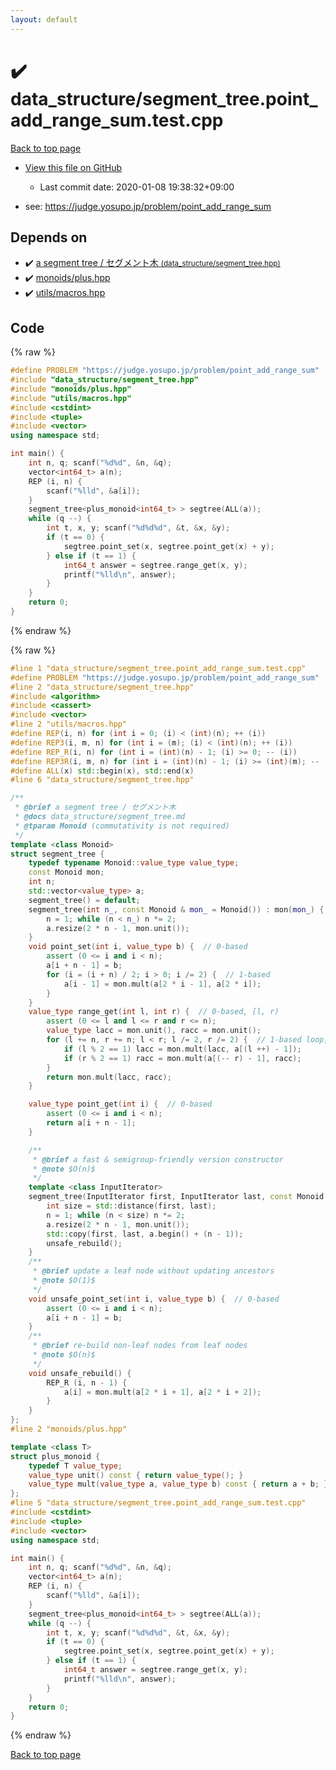 ```yaml
---
layout: default
---
```


<!-- mathjax config similar to math.stackexchange -->
<script type="text/javascript" async
  src="https://cdnjs.cloudflare.com/ajax/libs/mathjax/2.7.5/MathJax.js?config=TeX-MML-AM_CHTML">
</script>
<script type="text/x-mathjax-config">
  MathJax.Hub.Config({
    TeX: { equationNumbers: { autoNumber: "AMS" }},
    tex2jax: {
      inlineMath: [ ['$','$'] ],
      processEscapes: true
    },
    "HTML-CSS": { matchFontHeight: false },
    displayAlign: "left",
    displayIndent: "2em"
  });
</script>

<script type="text/javascript" src="https://cdnjs.cloudflare.com/ajax/libs/jquery/3.4.1/jquery.min.js"></script>
<script src="https://cdn.jsdelivr.net/npm/jquery-balloon-js@1.1.2/jquery.balloon.min.js" integrity="sha256-ZEYs9VrgAeNuPvs15E39OsyOJaIkXEEt10fzxJ20+2I=" crossorigin="anonymous"></script>
<script type="text/javascript" src="../../assets/js/copy-button.js"></script>
<link rel="stylesheet" href="../../assets/css/copy-button.css" />


# :heavy_check_mark: data_structure/segment_tree.point_add_range_sum.test.cpp

<a href="../../index.html">Back to top page</a>

* <a href="{{ site.github.repository_url }}/blob/master/data_structure/segment_tree.point_add_range_sum.test.cpp">View this file on GitHub</a>
    - Last commit date: 2020-01-08 19:38:32+09:00


* see: <a href="https://judge.yosupo.jp/problem/point_add_range_sum">https://judge.yosupo.jp/problem/point_add_range_sum</a>


## Depends on

* :heavy_check_mark: <a href="../../library/data_structure/segment_tree.hpp.html">a segment tree / セグメント木 <small>(data_structure/segment_tree.hpp)</small></a>
* :heavy_check_mark: <a href="../../library/monoids/plus.hpp.html">monoids/plus.hpp</a>
* :heavy_check_mark: <a href="../../library/utils/macros.hpp.html">utils/macros.hpp</a>


## Code

<a id="unbundled"></a>
{% raw %}
```cpp
#define PROBLEM "https://judge.yosupo.jp/problem/point_add_range_sum"
#include "data_structure/segment_tree.hpp"
#include "monoids/plus.hpp"
#include "utils/macros.hpp"
#include <cstdint>
#include <tuple>
#include <vector>
using namespace std;

int main() {
    int n, q; scanf("%d%d", &n, &q);
    vector<int64_t> a(n);
    REP (i, n) {
        scanf("%lld", &a[i]);
    }
    segment_tree<plus_monoid<int64_t> > segtree(ALL(a));
    while (q --) {
        int t, x, y; scanf("%d%d%d", &t, &x, &y);
        if (t == 0) {
            segtree.point_set(x, segtree.point_get(x) + y);
        } else if (t == 1) {
            int64_t answer = segtree.range_get(x, y);
            printf("%lld\n", answer);
        }
    }
    return 0;
}

```
{% endraw %}

<a id="bundled"></a>
{% raw %}
```cpp
#line 1 "data_structure/segment_tree.point_add_range_sum.test.cpp"
#define PROBLEM "https://judge.yosupo.jp/problem/point_add_range_sum"
#line 2 "data_structure/segment_tree.hpp"
#include <algorithm>
#include <cassert>
#include <vector>
#line 2 "utils/macros.hpp"
#define REP(i, n) for (int i = 0; (i) < (int)(n); ++ (i))
#define REP3(i, m, n) for (int i = (m); (i) < (int)(n); ++ (i))
#define REP_R(i, n) for (int i = (int)(n) - 1; (i) >= 0; -- (i))
#define REP3R(i, m, n) for (int i = (int)(n) - 1; (i) >= (int)(m); -- (i))
#define ALL(x) std::begin(x), std::end(x)
#line 6 "data_structure/segment_tree.hpp"

/**
 * @brief a segment tree / セグメント木
 * @docs data_structure/segment_tree.md
 * @tparam Monoid (commutativity is not required)
 */
template <class Monoid>
struct segment_tree {
    typedef typename Monoid::value_type value_type;
    const Monoid mon;
    int n;
    std::vector<value_type> a;
    segment_tree() = default;
    segment_tree(int n_, const Monoid & mon_ = Monoid()) : mon(mon_) {
        n = 1; while (n < n_) n *= 2;
        a.resize(2 * n - 1, mon.unit());
    }
    void point_set(int i, value_type b) {  // 0-based
        assert (0 <= i and i < n);
        a[i + n - 1] = b;
        for (i = (i + n) / 2; i > 0; i /= 2) {  // 1-based
            a[i - 1] = mon.mult(a[2 * i - 1], a[2 * i]);
        }
    }
    value_type range_get(int l, int r) {  // 0-based, [l, r)
        assert (0 <= l and l <= r and r <= n);
        value_type lacc = mon.unit(), racc = mon.unit();
        for (l += n, r += n; l < r; l /= 2, r /= 2) {  // 1-based loop, 2x faster than recursion
            if (l % 2 == 1) lacc = mon.mult(lacc, a[(l ++) - 1]);
            if (r % 2 == 1) racc = mon.mult(a[(-- r) - 1], racc);
        }
        return mon.mult(lacc, racc);
    }

    value_type point_get(int i) {  // 0-based
        assert (0 <= i and i < n);
        return a[i + n - 1];
    }

    /**
     * @brief a fast & semigroup-friendly version constructor
     * @note $O(n)$
     */
    template <class InputIterator>
    segment_tree(InputIterator first, InputIterator last, const Monoid & mon_ = Monoid()) : mon(mon_) {
        int size = std::distance(first, last);
        n = 1; while (n < size) n *= 2;
        a.resize(2 * n - 1, mon.unit());
        std::copy(first, last, a.begin() + (n - 1));
        unsafe_rebuild();
    }
    /**
     * @brief update a leaf node without updating ancestors
     * @note $O(1)$
     */
    void unsafe_point_set(int i, value_type b) {  // 0-based
        assert (0 <= i and i < n);
        a[i + n - 1] = b;
    }
    /**
     * @brief re-build non-leaf nodes from leaf nodes
     * @note $O(n)$
     */
    void unsafe_rebuild() {
        REP_R (i, n - 1) {
            a[i] = mon.mult(a[2 * i + 1], a[2 * i + 2]);
        }
    }
};
#line 2 "monoids/plus.hpp"

template <class T>
struct plus_monoid {
    typedef T value_type;
    value_type unit() const { return value_type(); }
    value_type mult(value_type a, value_type b) const { return a + b; }
};
#line 5 "data_structure/segment_tree.point_add_range_sum.test.cpp"
#include <cstdint>
#include <tuple>
#include <vector>
using namespace std;

int main() {
    int n, q; scanf("%d%d", &n, &q);
    vector<int64_t> a(n);
    REP (i, n) {
        scanf("%lld", &a[i]);
    }
    segment_tree<plus_monoid<int64_t> > segtree(ALL(a));
    while (q --) {
        int t, x, y; scanf("%d%d%d", &t, &x, &y);
        if (t == 0) {
            segtree.point_set(x, segtree.point_get(x) + y);
        } else if (t == 1) {
            int64_t answer = segtree.range_get(x, y);
            printf("%lld\n", answer);
        }
    }
    return 0;
}

```
{% endraw %}

<a href="../../index.html">Back to top page</a>

